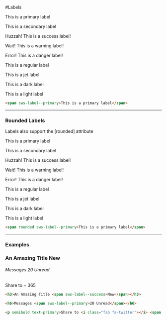 #Labels

<span sws-label--primary>This is a primary label</span>

<span sws-label--secondary>This is a secondary label</span>

<span sws-label--success>Huzzah! This is a success label!</span>

<span sws-label--warning>Wait! This is a warning label!</span>

<span sws-label--danger>Error! This is a danger label!</span>

<span sws-label--regular>This is a regular label</span>

<span sws-label--jet>This is a jet label</span>

<span sws-label--dark>This is a dark label</span>

<span sws-label--light>This is a light label</span>

```html
<span sws-label--primary>This is a primary label</span>
```

---
### Rounded Labels

Labels also support the [rounded] attribute

<span rounded sws-label--primary>This is a primary label</span>

<span rounded sws-label--secondary>This is a secondary label</span>

<span rounded sws-label--success>Huzzah! This is a success label!</span>

<span rounded sws-label--warning>Wait! This is a warning label!</span>

<span rounded sws-label--danger>Error! This is a danger label!</span>

<span rounded sws-label--regular>This is a regular label</span>

<span rounded sws-label--jet>This is a jet label</span>

<span rounded sws-label--dark>This is a dark label</span>

<span rounded sws-label--light>This is a light label</span>

```html
<span rounded sws-label--primary>This is a primary label</span>
```

---
### Examples

<h3>An Amazing Title <span sws-label--success>New</span></h3>

<h6>Messages <span sws-label--primary>20 Unread</span></h6>

<p semibold text-primary>Share to <i class="fab fa-twitter"></i> <span sws-label--regular>+ 365</span></p>

```html
<h3>An Amazing Title <span sws-label--success>New</span></h3>

<h6>Messages <span sws-label--primary>20 Unread</span></h6>

<p semibold text-primary>Share to <i class="fab fa-twitter"></i> <span sws-label--regular>+ 365</span></p>
```
